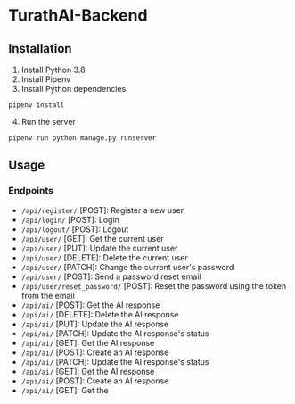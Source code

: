 # TurathAI-Backend
## Installation
1. Install Python 3.8
2. Install Pipenv
3. Install Python dependencies
```
pipenv install
```
4. Run the server
```
pipenv run python manage.py runserver
```
## Usage
### Endpoints
- `/api/register/` [POST]: Register a new user
- `/api/login/` [POST]: Login
- `/api/logout/` [POST]: Logout
- `/api/user/` [GET]: Get the current user
- `/api/user/` [PUT]: Update the current user
- `/api/user/` [DELETE]: Delete the current user
- `/api/user/` [PATCH]: Change the current user's password
- `/api/user/` [POST]: Send a password reset email
- `/api/user/reset_password/` [POST]: Reset the password using the token from the email
- `/api/ai/` [POST]: Get the AI response
- `/api/ai/` [DELETE]: Delete the AI response
- `/api/ai/` [PUT]: Update the AI response
- `/api/ai/` [PATCH]: Update the AI response's status
- `/api/ai/` [GET]: Get the AI response
- `/api/ai/` [POST]: Create an AI response
- `/api/ai/` [PATCH]: Update the AI response's status
- `/api/ai/` [GET]: Get the AI response
- `/api/ai/` [POST]: Create an AI response
- `/api/ai/` [GET]: Get the
